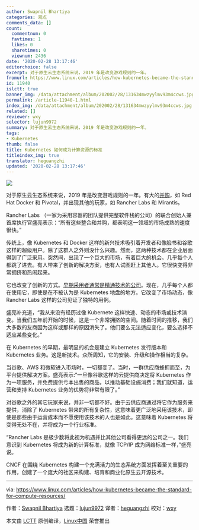 ```yaml
---
author: Swapnil Bhartiya
categories: 观点
comments_data: []
count:
  commentnum: 0
  favtimes: 1
  likes: 0
  sharetimes: 0
  viewnum: 2436
date: '2020-02-28 13:17:46'
editorchoice: false
excerpt: 对于原生云生态系统来说，2019 年是改变游戏规则的一年。
fromurl: https://www.linux.com/articles/how-kubernetes-became-the-standard-for-compute-resources/
id: 11940
islctt: true
banner_img: /data/attachment/album/202002/28/131634mwzyylmv93m4ccws.jpg
permalink: /article-11940-1.html
index_img: /data/attachment/album/202002/28/131634mwzyylmv93m4ccws.jpg.thumb.jpg
related: []
reviewer: wxy
selector: lujun9972
summary: 对于原生云生态系统来说，2019 年是改变游戏规则的一年。
tags:
- Kubernetes
thumb: false
title: Kubernetes 如何成为计算资源的标准
titleindex_img: true
translator: heguangzhi
updated: '2020-02-28 13:17:46'
---
```


![](/data/attachment/album/202002/28/131634mwzyylmv93m4ccws.jpg)


对于原生云生态系统来说，2019 年是改变游戏规则的一年。有大的[并购](https://www.cloudfoundry.org/blog/2019-is-the-year-of-consolidation-why-ibms-deal-with-red-hat-is-a-harbinger-of-things-to-come/)，如 Red Hat Docker 和 Pivotal，并出现其他的玩家，如 Rancher Labs 和 Mirantis。


Rancher Labs （一家为采用容器的团队提供完整软件栈的公司）的联合创始人兼首席执行官盛亮表示：“所有这些整合和并购，都表明这一领域的市场成熟的速度很快。”


传统上，像 Kubernetes 和 Docker 这样的新兴技术吸引着开发者和像脸书和谷歌这样的超级用户。除了这群人之外则没什么兴趣。然而，这两种技术都在企业层面得到了广泛采用。突然间，出现了一个巨大的市场，有着巨大的机会。几乎每个人都跳了进去。有人带来了创新的解决方案，也有人试图赶上其他人。它很快变得非常拥挤和热闹起来。


它也改变了创新的方式。[早期采用者通常是精通技术的公司](https://www.packet.com/blog/open-source-season-on-the-kubernetes-highway/)。现在，几乎每个人都在使用它，即使是在不被认为是 Kubernetes 地盘的地方。它改变了市场动态，像 Rancher Labs 这样的公司见证了独特的用例。


盛亮补充道，“我从来没有经历过像 Kubernete 这样快速、动态的市场或技术演变。当我们五年前开始的时候，这是一个非常拥挤的空间。随着时间的推移，我们大多数的友商因为这样或那样的原因消失了。他们要么无法适应变化，要么选择不适应某些变化。”


在 Kubernetes 的早期，最明显的机会是建立 Kubernetes 发行版本和 Kubernetes 业务。这是新技术。众所周知，它的安装、升级和操作相当的复杂。


当谷歌、AWS 和微软进入市场时，一切都变了。当时，一群供应商蜂拥而至，为平台提供解决方案。盛亮表示:“一旦像谷歌这样的云提供商决定将 Kubernetes 作为一项服务，并免费提供亏本出售的商品，以推动基础设施消费；我们就知道，运营和支持 Kubernetes 业务的优势将非常有限了。”


对谷歌之外的其它玩家来说，并非一切都不好。由于云供应商通过将它作为服务来提供，消除了 Kubernetes 带来的所有复杂性，这意味着更广泛地采用该技术，即使是那些由于运营成本而不愿使用该技术的人也是如此。这意味着 Kubernetes 将变得无处不在，并将成为一个行业标准。


“Rancher Labs 是极少数将此视为机遇并比其他公司看得更远的公司之一。我们意识到 Kubernetes 将成为新的计算标准，就像 TCP/IP 成为网络标准一样，”盛亮说。


CNCF 在围绕 Kubernetes 构建一个充满活力的生态系统方面发挥着至关重要的作用，创建了一个庞大的社区来构建、培育和商业化原生云开源技术。




---


via: <https://www.linux.com/articles/how-kubernetes-became-the-standard-for-compute-resources/>


作者：[Swapnil Bhartiya](https://www.linux.com/author/swapnil/) 选题：[lujun9972](https://github.com/lujun9972) 译者：[heguangzhi](https://github.com/heguangzhi) 校对：[wxy](https://github.com/wxy)


本文由 [LCTT](https://github.com/LCTT/TranslateProject) 原创编译，[Linux中国](https://linux.cn/) 荣誉推出